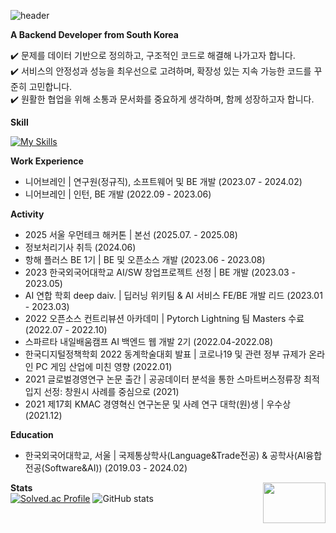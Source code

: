 ![header](https://capsule-render.vercel.app/api?type=rounded&height=200&color=gradient&text=Welcome🤗&textBg=false&fontSize=70&section=header&reversal=false
)

**A Backend Developer from South Korea**  

<!-- [![Tistory's Badge](https://github-readme-tistory-card.vercel.app/api/badge?name=wonHA&theme=dark)](https://github.com/loosie/github-readme-tistory-card) -->


✔️ 문제를 데이터 기반으로 정의하고, 구조적인 코드로 해결해 나가고자 합니다.  
✔️ 서비스의 안정성과 성능을 최우선으로 고려하며, 확장성 있는 지속 가능한 코드를 꾸준히 고민합니다.   
✔️ 원활한 협업을 위해 소통과 문서화를 중요하게 생각하며, 함께 성장하고자 합니다.  


**Skill**  

<!-- [![My Skills](https://skillicons.dev/icons?i=java,spring,py,django,flask,fastapi,mysql,redis,aws,nginx,docker,kubernetes,kafka,githubactions,jenkins,grafana,prometheus,github&theme=light)](https://skillicons.dev) -->
[![My Skills](https://skillicons.dev/icons?i=java,spring,py,django,flask,fastapi,mysql,aws,docker,githubactions,github,notion&theme=light)](https://skillicons.dev)


**Work Experience**  
- 니어브레인 | 연구원(정규직), 소프트웨어 및 BE 개발 (2023.07 - 2024.02)
- 니어브레인 | 인턴, BE 개발 (2022.09 - 2023.06)

**Activity**
<!-- - 2025 구글 스터디잼 수료 (2025.08 - 2025.10) -->
<!-- - AWS Certification 취득 예정 (2025.08) -->
<!-- - PCCP Certification Lv3. 취득 (2025.09)  -->
- 2025 서울 우먼테크 해커톤 | 본선 (2025.07. - 2025.08)
- 정보처리기사 취득 (2024.06)
- 항해 플러스 BE 1기 | BE 및 오픈소스 개발 (2023.06 - 2023.08)
- 2023 한국외국어대학교 AI/SW 창업프로젝트 선정 | BE 개발 (2023.03 - 2023.05)
- AI 연합 학회 deep daiv. | 딥러닝 위키팀 & AI 서비스 FE/BE 개발 리드 (2023.01 - 2023.03)
- 2022 오픈소스 컨트리뷰션 아카데미 | Pytorch Lightning 팀 Masters 수료 (2022.07 - 2022.10)
- 스파르타 내일배움캠프 AI 백엔드 웹 개발 2기 (2022.04-2022.08)
- 한국디지털정책학회 2022 동계학술대회 발표 | 코로나19 및 관련 정부 규제가 온라인 PC 게임 산업에 미친 영향 (2022.01)
- 2021 글로벌경영연구 논문 출간 | 공공데이터 분석을 통한 스마트버스정류장 최적입지 선정: 창원시 사례를 중심으로 (2021)
- 2021 제17회 KMAC 경영혁신 연구논문 및 사례 연구 대학(원)생 | 우수상 (2021.12)

**Education**  
- 한국외국어대학교, 서울 | 국제통상학사(Language&Trade전공) & 공학사(AI융합전공(Software&AI)) (2019.03 - 2024.02)

<!-- **Open Source**  -->

<!-- **Blog Posts**  -->


**Stats**  <a href="https://github.com/devxb/gitanimals" style="float: right;"><img src="https://render.gitanimals.org/lines/wonbbnote?pet-id=728906119543292389" width="100" height="65"/></a>    
[![Solved.ac Profile](http://mazassumnida.wtf/api/v2/generate_badge?boj=wobb3313)](https://solved.ac/wobb3313/)
![GitHub stats](https://github-readme-stats.vercel.app/api?username=wonbbnote&show_icons=true&hide_border=true&theme=transparent)

<!-- ![](https://leetcard.jacoblin.cool/wonbb3313?width=500&height=178&ext=null) -->
<!-- ![mazandi profile](http://mazandi.herokuapp.com/api?handle=wobb3313&theme=warm) -->

<!-- [![Ashutosh's github activity graph](https://github-readme-activity-graph.vercel.app/graph?username=wonbbnote&theme=minimal)](https://github.com/wonbbnote/github-readme-activity-graph) -->
